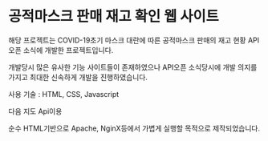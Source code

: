 # 공적마스크 판매 재고 확인 웹 사이트

해당 프로젝트는 COVID-19초기 마스크 대란에 따른 공적마스크 판매의 재고 현황 API오픈 소식에 개발한 프로젝트입니다.

개발당시 많은 유사한 기능 사이트들이 존재하였으나 API오픈 소식당시에 개발 의지를 가지고 최대한 신속하게 개발을 진행하였습니다.

사용 기술 : HTML, CSS, Javascript

다음 지도 Api이용

순수 HTML기반으로 Apache, NginX등에서 가볍게 실행할 목적으로 제작되었습니다.
